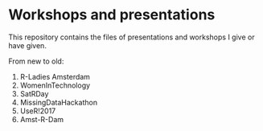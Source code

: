 # Workshops and presentations

This repository contains the files of presentations and workshops I give or have given. 

From new to old:

1. R-Ladies Amsterdam
2. WomenInTechnology
3. SatRDay
4. MissingDataHackathon
5. UseR!2017
6. Amst-R-Dam

